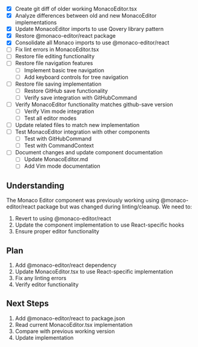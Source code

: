 - [x] Create git diff of older working MonacoEditor.tsx
- [x] Analyze differences between old and new MonacoEditor implementations
- [x] Update MonacoEditor imports to use Qovery library pattern
- [x] Restore @monaco-editor/react package
- [x] Consolidate all Monaco imports to use @monaco-editor/react
- [ ] Fix lint errors in MonacoEditor.tsx
- [ ] Restore file editing functionality
- [ ] Restore file navigation features
  - [ ] Implement basic tree navigation
  - [ ] Add keyboard controls for tree navigation
- [ ] Restore file saving implementation
  - [ ] Restore GitHub save functionality
  - [ ] Verify save integration with GitHubCommand
- [ ] Verify MonacoEditor functionality matches github-save version
  - [ ] Verify Vim mode integration
  - [ ] Test all editor modes
- [ ] Update related files to match new implementation
- [ ] Test MonacoEditor integration with other components
  - [ ] Test with GitHubCommand
  - [ ] Test with CommandContext
- [ ] Document changes and update component documentation
  - [ ] Update MonacoEditor.md
  - [ ] Add Vim mode documentation

## Understanding
The Monaco Editor component was previously working using @monaco-editor/react package but was changed during linting/cleanup. We need to:
1. Revert to using @monaco-editor/react
2. Update the component implementation to use React-specific hooks
3. Ensure proper editor functionality

## Plan
1. Add @monaco-editor/react dependency
2. Update MonacoEditor.tsx to use React-specific implementation
3. Fix any linting errors
4. Verify editor functionality

## Next Steps
1. Add @monaco-editor/react to package.json
2. Read current MonacoEditor.tsx implementation
3. Compare with previous working version
4. Update implementation
